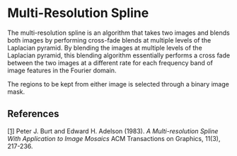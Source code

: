 # Multi-Resolution Spline

The multi-resolution spline is an algorithm that takes two images and blends both images by performing cross-fade blends at multiple levels of the Laplacian pyramid. By blending the images at multiple levels of the Laplacian pyramid, this blending algorithm essentially performs a cross fade between the two images at a different rate for each frequency band of image features in the Fourier domain. 

The regions to be kept from either image is selected through a binary image mask. 



## References
<a id="1">[[1]](https://ai.stanford.edu/~kosecka/burt-adelson-spline83.pdf)</a> 
Peter J. Burt and Edward H. Adelson (1983). <i>A Multi-resolution Spline With Application to Image Mosaics</i> 
ACM Transactions on Graphics, 11(3), 217-236.